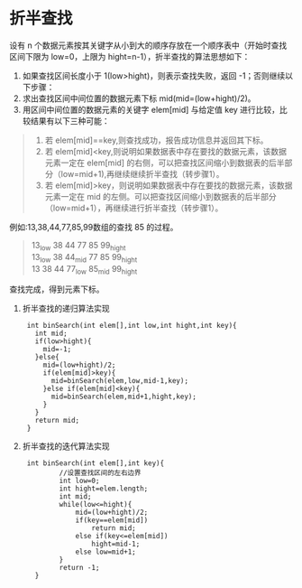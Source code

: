 # 折半查找
设有 n 个数据元素按其关键字从小到大的顺序存放在一个顺序表中（开始时查找区间下限为 low=0，上限为 hight=n-1），折半查找的算法思想如下：

1. 如果查找区间长度小于 1(low>hight)，则表示查找失败，返回 -1；否则继续以下步骤：
2. 求出查找区间中间位置的数据元素下标 mid(mid=(low+hight)/2)。
3. 用区间中间位置的数据元素的关键字 elem[mid] 与给定值 key 进行比较，比较结果有以下三种可能：
>1. 若 elem[mid]==key,则查找成功，报告成功信息并返回其下标。
>2. 若 elem[mid]<key,则说明如果数据表中存在要找的数据元素，该数据元素一定在 elem[mid] 的右侧，可以把查找区间缩小到数据表的后半部分（low=mid+1),再继续继续折半查找（转步骤1）。
>3. 若 elem[mid]>key，则说明如果数据表中存在要找的数据元素，该数据元素一定在 mid 的左侧。可以把查找区间缩小到数据表的后半部分（low=mid+1），再继续进行折半查找（转步骤1）。

例如:13,38,44,77,85,99数组的查找 85 的过程。<br/>
>13<sub>low</sub> 38 44 77 85 99<sub>hight</sub><br/>
>13<sub>low</sub> 38 44<sub>mid</sub> 77 85 99<sub>hight</sub><br/>
>13 38 44 77<sub>low</sub> 85<sub>mid</sub> 99<sub>hight</sub><br/>

查找完成，得到元素下标。

1. 折半查找的递归算法实现

        int binSearch(int elem[],int low,int hight,int key){
          int mid;
          if(low>hight){
            mid=-1;
          }else{
            mid=(low+hight)/2;
            if(elem[mid]>key){
              mid=binSearch(elem,low,mid-1,key);
            }else if(elem[mid]<key){
              mid=binSearch(elem,mid+1,hight,key);
            }
          }
          return mid;
        }

2. 折半查找的迭代算法实现

        int binSearch(int elem[],int key){
    		    //设置查找区间的左右边界
    		    int low=0;
    		    int hight=elem.length;
    		    int mid;
    		    while(low<=hight){
    			    mid=(low+hight)/2;
	    		    if(key==elem[mid])
    				    return mid;
    			    else if(key<=elem[mid])
    				    hight=mid-1;
    			    else low=mid+1;
    		    }
    		    return -1;
    	  }
